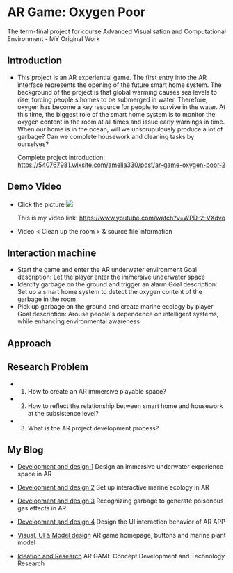 # AR Game: Oxygen Poor 
The term-final project for course Advanced Visualisation and Computational Environment - MY Original Work 
  
  
## Introduction

* This project is an AR experiential game. The first entry into the AR interface represents the opening of the future smart home system. The background of the project is that global warming causes sea levels to rise, forcing people's homes to be submerged in water. Therefore, oxygen has become a key resource for people to survive in the water. At this time, the biggest role of the smart home system is to monitor the oxygen content in the room at all times and issue early warnings in time. When our home is in the ocean, will we unscrupulously produce a lot of garbage? Can we complete housework and cleaning tasks by ourselves?  

  Complete project introduction: https://540767981.wixsite.com/amelia330/post/ar-game-oxygen-poor-2  
  
  
## Demo Video
 
* Click the picture
  <img src="https://static.wixstatic.com/media/74ebd6_42be34a473594e09a5195af160d2ec7c~mv2.jpg/v1/fill/w_1880,h_1058,al_c,q_90/74ebd6_42be34a473594e09a5195af160d2ec7c~mv2.jpg">
  
  This is my video link: https://www.youtube.com/watch?v=WPD-2-VXdvo
  
* Video < Clean up the room > & source file information

  
## Interaction machine 
  
* Start the game and enter the AR underwater environment
  Goal description: Let the player enter the immersive underwater space  
* Identify garbage on the ground and trigger an alarm
  Goal description: Set up a smart home system to detect the oxygen content of the garbage in the room  
* Pick up garbage on the ground and create marine ecology by player
  Goal description: Arouse people's dependence on intelligent systems, while enhancing environmental awareness


## Approach

  
## Research Problem
* 1. How to create an AR immersive playable space?
* 2. How to reflect the relationship between smart home and housework at the subsistence level?
* 3. What is the AR project development process?
  
  
## My Blog 
  
* [Development and design 1](https://540767981.wixsite.com/amelia330/post/ar-game-oxygen-poor-2)
  Design an immersive underwater experience space in AR

* [Development and design 2](https://540767981.wixsite.com/amelia330/post/ar-game-oxygen-poor)
  Set up interactive marine ecology in AR
  
* [Development and design 3](https://540767981.wixsite.com/amelia330/post/ar-game-oxygen-poor-1)
  Recognizing garbage to generate poisonous gas effects in AR

* [Development and design 4](https://540767981.wixsite.com/amelia330/post/ar-game-oxygen-poor-3)
  Design the UI interaction behavior of AR APP
   
* [Visual, UI & Model design](https://540767981.wixsite.com/amelia330/post/ar-game-oxygen-poor-4)
  AR game homepage, buttons and marine plant model
    
* [Ideation and Research](https://540767981.wixsite.com/amelia330/post/ar-game-oxygen-poor-5)
  AR GAME Concept Development and Technology Research
   
